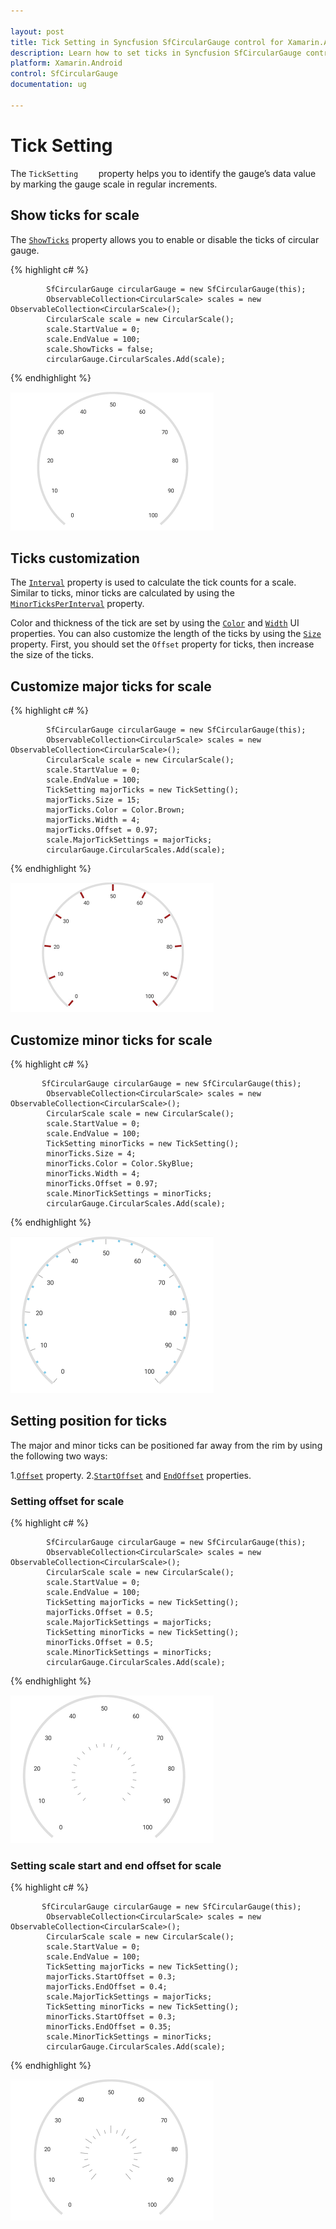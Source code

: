 ```yaml
---

layout: post
title: Tick Setting in Syncfusion SfCircularGauge control for Xamarin.Android 
description: Learn how to set ticks in Syncfusion SfCircularGauge control
platform: Xamarin.Android
control: SfCircularGauge
documentation: ug

---
```


# Tick Setting

The `TickSetting    ` property helps you to identify the gauge’s data value by marking the gauge scale in regular increments.

## Show ticks for scale

The [`ShowTicks`](https://help.syncfusion.com/cr/cref_files/xamarin-android/Syncfusion.SfGauge.Android~Com.Syncfusion.Gauges.SfCircularGauge.CircularScale~ShowTicks.html) property allows you to enable or disable the ticks of circular gauge.

{% highlight c# %}

            SfCircularGauge circularGauge = new SfCircularGauge(this);
            ObservableCollection<CircularScale> scales = new ObservableCollection<CircularScale>();
            CircularScale scale = new CircularScale();
            scale.StartValue = 0;
            scale.EndValue = 100;
            scale.ShowTicks = false;
            circularGauge.CircularScales.Add(scale);

{% endhighlight %}

![](tick-setting_images/show-ticks.png)

## Ticks customization 

The [`Interval`](https://help.syncfusion.com/cr/cref_files/xamarin-android/Syncfusion.SfGauge.Android~Com.Syncfusion.Gauges.SfCircularGauge.CircularScale~Interval.html) property is used to calculate the tick counts for a scale. Similar to ticks, minor ticks are calculated by using the [`MinorTicksPerInterval`](https://help.syncfusion.com/cr/cref_files/xamarin-android/Syncfusion.SfGauge.Android~Com.Syncfusion.Gauges.SfCircularGauge.CircularScale~MinorTicksPerInterval.html) property.

Color and thickness of the tick are set by using the [`Color`](https://help.syncfusion.com/cr/cref_files/xamarin-android/Syncfusion.SfGauge.Android~Com.Syncfusion.Gauges.SfCircularGauge.TickSetting~Color.html) and [`Width`](https://help.syncfusion.com/cr/cref_files/xamarin-android/Syncfusion.SfGauge.Android~Com.Syncfusion.Gauges.SfCircularGauge.TickSetting~Width.html) UI properties. You can also customize the length of the ticks by using the  [`Size`](https://help.syncfusion.com/cr/cref_files/xamarin-android/Syncfusion.SfGauge.Android~Com.Syncfusion.Gauges.SfCircularGauge.TickSetting~Size.html) property. First, you should set the `Offset` property for ticks, then increase the size of the ticks.

## Customize major ticks for scale  

{% highlight c# %}

            SfCircularGauge circularGauge = new SfCircularGauge(this);
            ObservableCollection<CircularScale> scales = new ObservableCollection<CircularScale>();
            CircularScale scale = new CircularScale();
            scale.StartValue = 0;
            scale.EndValue = 100;
            TickSetting majorTicks = new TickSetting();
            majorTicks.Size = 15;
            majorTicks.Color = Color.Brown;
            majorTicks.Width = 4;
            majorTicks.Offset = 0.97;
            scale.MajorTickSettings = majorTicks;
            circularGauge.CircularScales.Add(scale);
  
{% endhighlight %}

![](tick-setting_images/majortick-customise.png)

## Customize minor ticks for scale

{% highlight c# %}

           SfCircularGauge circularGauge = new SfCircularGauge(this);
            ObservableCollection<CircularScale> scales = new ObservableCollection<CircularScale>();
            CircularScale scale = new CircularScale();
            scale.StartValue = 0;
            scale.EndValue = 100;
            TickSetting minorTicks = new TickSetting();
            minorTicks.Size = 4;
            minorTicks.Color = Color.SkyBlue;
            minorTicks.Width = 4;
            minorTicks.Offset = 0.97;
            scale.MinorTickSettings = minorTicks;
            circularGauge.CircularScales.Add(scale);
  
{% endhighlight %}

![](tick-setting_images/minortick-customise.png)

## Setting position for ticks

The major and minor ticks can be positioned far away from the rim by using the following two ways:

1.[`Offset`](https://help.syncfusion.com/cr/cref_files/xamarin-android/Syncfusion.SfGauge.Android~Com.Syncfusion.Gauges.SfCircularGauge.TickSetting~Offset.html) property. 
2.[`StartOffset`](https://help.syncfusion.com/cr/cref_files/xamarin-android/Syncfusion.SfGauge.Android~Com.Syncfusion.Gauges.SfCircularGauge.TickSetting~StartOffset.html) and [`EndOffset`](https://help.syncfusion.com/cr/cref_files/xamarin-android/Syncfusion.SfGauge.Android~Com.Syncfusion.Gauges.SfCircularGauge.TickSetting~EndOffset.html) properties.

### Setting offset for scale

{% highlight c# %}

            SfCircularGauge circularGauge = new SfCircularGauge(this);
            ObservableCollection<CircularScale> scales = new ObservableCollection<CircularScale>();
            CircularScale scale = new CircularScale();
            scale.StartValue = 0;
            scale.EndValue = 100;
            TickSetting majorTicks = new TickSetting();
            majorTicks.Offset = 0.5;
            scale.MajorTickSettings = majorTicks;
            TickSetting minorTicks = new TickSetting();
            minorTicks.Offset = 0.5;
            scale.MinorTickSettings = minorTicks;
            circularGauge.CircularScales.Add(scale);

{% endhighlight %}

![](tick-setting_images/offset.png)

### Setting scale start and end offset for scale

{% highlight c# %}

           SfCircularGauge circularGauge = new SfCircularGauge(this);
            ObservableCollection<CircularScale> scales = new ObservableCollection<CircularScale>();
            CircularScale scale = new CircularScale();
            scale.StartValue = 0;
            scale.EndValue = 100;
            TickSetting majorTicks = new TickSetting();
            majorTicks.StartOffset = 0.3;
            majorTicks.EndOffset = 0.4;
            scale.MajorTickSettings = majorTicks;
            TickSetting minorTicks = new TickSetting();
            minorTicks.StartOffset = 0.3;
            minorTicks.EndOffset = 0.35;
            scale.MinorTickSettings = minorTicks;
            circularGauge.CircularScales.Add(scale);
  
{% endhighlight %}

![](tick-setting_images/start-end-offset.png)